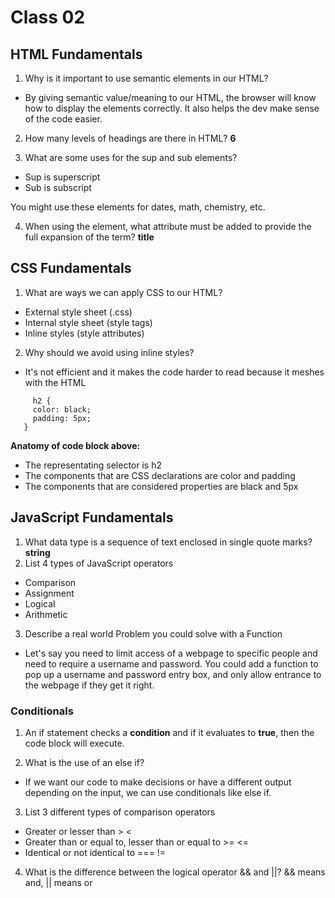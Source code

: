 # Class 02

## HTML Fundamentals

1. Why is it important to use semantic elements in our HTML?
  - By giving semantic value/meaning to our HTML, the browser will know how to display the elements correctly. It also helps the dev make sense of the code easier.
 
2. How many levels of headings are there in HTML? **6**

3. What are some uses for the sup and sub elements?
 - Sup is superscript 
 - Sub is subscript

You might use these elements for dates, math, chemistry, etc.
 
4. When using the <abbr> element, what attribute must be added to provide the full expansion of the term? **title**
  
## CSS Fundamentals

1. What are ways we can apply CSS to our HTML?
  - External style sheet (.css)
  - Internal style sheet (style tags)
  - Inline styles (style attributes)
  
2. Why should we avoid using inline styles?
  - It's not efficient and it makes the code harder to read because it meshes with the HTML
  
```
     h2 {
     color: black;
     padding: 5px;
   }
```

**Anatomy of code block above:**
- The representating selector is h2
- The components that are CSS declarations are color and padding
- The components that are considered properties are black and 5px
  
## JavaScript Fundamentals
  
1. What data type is a sequence of text enclosed in single quote marks? **string**
2. List 4 types of JavaScript operators
  - Comparison
  - Assignment
  - Logical
  - Arithmetic
  
3. Describe a real world Problem you could solve with a Function
  - Let's say you need to limit access of a webpage to specific people and need to require a username and password. You could add a function to pop up a username and password entry box, and only allow entrance to the webpage if they get it right.
  
### Conditionals

1. An if statement checks a **condition** and if it evaluates to **true**, then the code block will execute.
  
2. What is the use of an else if?
  - If we want our code to make decisions or have a different output depending on the input, we can use conditionals like else if.
  
3. List 3 different types of comparison operators
  - Greater or lesser than > <
  - Greater than or equal to, lesser than or equal to >= <=
  - Identical or not identical to === !=
                                                            
4. What is the difference between the logical operator && and ||? && means and, || means or
                                                          
